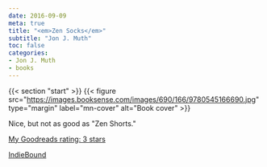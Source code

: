 ```yaml
---
date: 2016-09-09
meta: true
title: "<em>Zen Socks</em>"
subtitle: "Jon J. Muth"
toc: false
categories:
- Jon J. Muth
- books
---
```


{{< section "start" >}}
{{< figure src="https://images.booksense.com/images/690/166/9780545166690.jpg" type="margin" label="mn-cover" alt="Book cover" >}}

Nice, but not as good as "Zen Shorts."

[My Goodreads rating: 3 stars](https://www.goodreads.com/review/show/1745574088)  

[IndieBound](https://www.indiebound.org/book/9780545166690)
